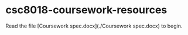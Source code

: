 # csc8018-coursework-resources

Read the file [Coursework spec.docx](./Coursework spec.docx) to begin.
